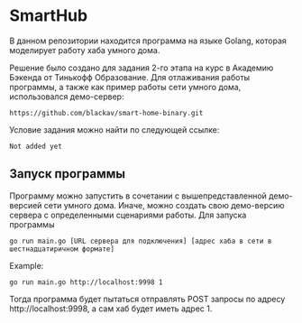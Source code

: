 # SmartHub

В данном репозитории находится программа на языке Golang, которая моделирует работу хаба умного дома.

Решение было создано для задания 2-го этапа на курс в Академию Бэкенда от Тинькофф Образование. Для отлаживания работы программы, а также как пример работы сети умного дома, использовался демо-сервер: 

    https://github.com/blackav/smart-home-binary.git

Условие задания можно найти по следующей ссылке:

    Not added yet

## Запуск программы
Программу можно запустить в сочетании с вышепредставленной демо-версией сети умного дома. Иначе, можно создать свою демо-версию сервера с определенными сценариями работы.
Для запуска программы

    go run main.go [URL сервера для подключения] [адрес хаба в сети в шестнадцатиричном формате]
Example:

    go run main.go http://localhost:9998 1
Тогда программа будет пытаться отправлять POST запросы по адресу http://localhost:9998, а сам хаб будет иметь адрес 1.